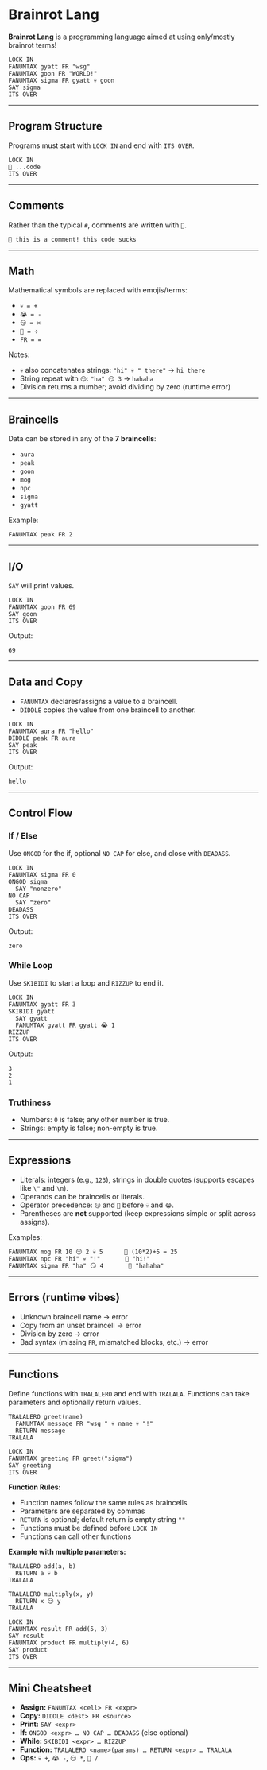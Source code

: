 # Brainrot Lang

**Brainrot Lang** is a programming language aimed at using only/mostly brainrot terms!

```brainrot
LOCK IN
FANUMTAX gyatt FR "wsg"
FANUMTAX goon FR "WORLD!"
FANUMTAX sigma FR gyatt 💀 goon
SAY sigma
ITS OVER
```

---

## Program Structure
Programs must start with `LOCK IN` and end with `ITS OVER`.

```brainrot
LOCK IN
🖕 ...code
ITS OVER
```

---

## Comments
Rather than the typical `#`, comments are written with `🖕`.

```brainrot
🖕 this is a comment! this code sucks
```

---

## Math
Mathematical symbols are replaced with emojis/terms:  

- `💀 = +`  
- `😭 = -`  
- `😏 = ×`  
- `🚡 = ÷`  
- `FR = =`  

Notes:
- `💀` also concatenates strings: `"hi" 💀 " there"` → `hi there`
- String repeat with `😏`: `"ha" 😏 3` → `hahaha`
- Division returns a number; avoid dividing by zero (runtime error)

---

## Braincells
Data can be stored in any of the **7 braincells**:

- `aura`  
- `peak`  
- `goon`  
- `mog`  
- `npc`  
- `sigma`  
- `gyatt`  

Example:  

```brainrot
FANUMTAX peak FR 2
```

---

## I/O
`SAY` will print values.  

```brainrot
LOCK IN
FANUMTAX goon FR 69
SAY goon
ITS OVER
```
Output:
```
69
```

---

## Data and Copy
- `FANUMTAX` declares/assigns a value to a braincell.  
- `DIDDLE` copies the value from one braincell to another.

```brainrot
LOCK IN
FANUMTAX aura FR "hello"
DIDDLE peak FR aura
SAY peak
ITS OVER
```
Output:
```
hello
```

---

## Control Flow

### If / Else
Use `ONGOD` for the if, optional `NO CAP` for else, and close with `DEADASS`.

```brainrot
LOCK IN
FANUMTAX sigma FR 0
ONGOD sigma
  SAY "nonzero"
NO CAP
  SAY "zero"
DEADASS
ITS OVER
```
Output:
```
zero
```

### While Loop
Use `SKIBIDI` to start a loop and `RIZZUP` to end it.

```brainrot
LOCK IN
FANUMTAX gyatt FR 3
SKIBIDI gyatt
  SAY gyatt
  FANUMTAX gyatt FR gyatt 😭 1
RIZZUP
ITS OVER
```
Output:
```
3
2
1
```

### Truthiness
- Numbers: `0` is false; any other number is true.  
- Strings: empty is false; non-empty is true.

---

## Expressions
- Literals: integers (e.g., `123`), strings in double quotes (supports escapes like `\"` and `\n`).  
- Operands can be braincells or literals.  
- Operator precedence: `😏` and `🚡` before `💀` and `😭`.  
- Parentheses are **not** supported (keep expressions simple or split across assigns).

Examples:
```brainrot
FANUMTAX mog FR 10 😏 2 💀 5      🖕 (10*2)+5 = 25
FANUMTAX npc FR "hi" 💀 "!"       🖕 "hi!"
FANUMTAX sigma FR "ha" 😏 4       🖕 "hahaha"
```

---

## Errors (runtime vibes)
- Unknown braincell name → error  
- Copy from an unset braincell → error  
- Division by zero → error  
- Bad syntax (missing `FR`, mismatched blocks, etc.) → error

---

## Functions
Define functions with `TRALALERO` and end with `TRALALA`. Functions can take parameters and optionally return values.

```brainrot
TRALALERO greet(name)
  FANUMTAX message FR "wsg " 💀 name 💀 "!"
  RETURN message
TRALALA

LOCK IN
FANUMTAX greeting FR greet("sigma")
SAY greeting
ITS OVER
```

**Function Rules:**
- Function names follow the same rules as braincells
- Parameters are separated by commas
- `RETURN` is optional; default return is empty string `""`
- Functions must be defined before `LOCK IN`
- Functions can call other functions

**Example with multiple parameters:**
```brainrot
TRALALERO add(a, b)
  RETURN a 💀 b
TRALALA

TRALALERO multiply(x, y)
  RETURN x 😏 y
TRALALA

LOCK IN
FANUMTAX result FR add(5, 3)
SAY result
FANUMTAX product FR multiply(4, 6)
SAY product
ITS OVER
```

---

## Mini Cheatsheet
- **Assign:** `FANUMTAX <cell> FR <expr>`  
- **Copy:** `DIDDLE <dest> FR <source>`  
- **Print:** `SAY <expr>`  
- **If:** `ONGOD <expr> … NO CAP … DEADASS` (else optional)  
- **While:** `SKIBIDI <expr> … RIZZUP`  
- **Function:** `TRALALERO <name>(params) … RETURN <expr> … TRALALA`
- **Ops:** `💀 +`, `😭 -`, `😏 *`, `🚡 /`
